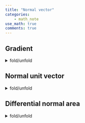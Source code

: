 ```yaml
---
title: "Normal vector"
categories:
    - math_note
use_math: true
comments: true
---
```


<h2>Gradient</h2>
<details>
    <summary>fold/unfold</summary>
    $$
    \begin{flalign*}
    \nabla f = \frac{\partial f}{\partial x}\hat{i} +
    \frac{\partial f}{\partial y}\hat{j} +
    \frac{\partial f}{\partial z}\hat{k} &&
    \end{flalign*}
    $$
</details>

<h2>Normal unit vector</h2>
<details>
    <summary>fold/unfold</summary>
    $$
    \begin{flalign*}
    \hat{n} = \frac{\nabla f}{|f|} &&
    \end{flalign*}
    $$
</details>


<h2>Differential normal area</h2>
<details>
    <summary>fold/unfold</summary>
    $$
    \begin{flalign*}
    d \vec{A} = dA \cdot \hat{n} &&
    \end{flalign*}
    $$
</details>
